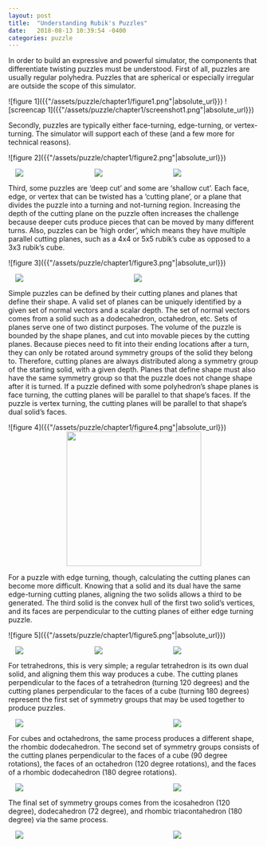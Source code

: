 ```yaml
---
layout: post
title:  "Understanding Rubik's Puzzles"
date:   2018-08-13 10:39:54 -0400
categories: puzzle
---
```

<p>
In order to build an expressive and powerful simulator, the components that differentiate twisting puzzles must be understood.
First of all, puzzles are usually regular polyhedra. Puzzles that are spherical or especially irregular are outside the scope of this simulator. 
</p>
![figure 1]({{"/assets/puzzle/chapter1/figure1.png"|absolute_url}})
![screencap 1]({{"/assets/puzzle/chapter1/screenshot1.png"|absolute_url}})
<p>
Secondly, puzzles are typically either face-turning, edge-turning, or vertex-turning. The simulator will support each of these (and a few more for technical reasons). 
</p>
![figure 2]({{"/assets/puzzle/chapter1/figure2.png"|absolute_url}})
<div style="display:flex; margin:1em;">
    <div style="flex:33%;">
        <img src="{{"/assets/puzzle/chapter1/screenshot3a.png"|absolute_url}}"/>
    </div>
    <div style="flex:33%;">
        <img src="{{"/assets/puzzle/chapter1/screenshot3c.png"|absolute_url}}"/>
    </div>
    <div style="flex:33%;">
        <img src="{{"/assets/puzzle/chapter1/screenshot3b.png"|absolute_url}}"/>
    </div>
</div>
<p>
Third, some puzzles are ‘deep cut’ and some are ‘shallow cut’. Each face, edge, or vertex that can be twisted has a ‘cutting plane’, or a plane that divides the puzzle into a turning and not-turning region. Increasing the depth of the cutting plane on the puzzle often increases the challenge because deeper cuts produce pieces that can be moved by many different turns. Also, puzzles can be ‘high order’, which means they have multiple parallel cutting planes, such as a 4x4 or 5x5 rubik’s cube as opposed to a 3x3 rubik’s cube.
</p>
![figure 3]({{"/assets/puzzle/chapter1/figure3.png"|absolute_url}})
<div style="display:flex; margin:1em;">
    <div style="flex:45%;">
        <img src="{{"/assets/puzzle/chapter1/screenshot2a.png"|absolute_url}}"/>
    </div>
    <div style="flex:45%;">
        <img src="{{"/assets/puzzle/chapter1/screenshot2b.png"|absolute_url}}"/>
    </div>
</div>
<p>
Simple puzzles can be defined by their cutting planes and planes that define their shape. A valid set of planes can be uniquely identified by a given set of normal vectors and a scalar depth. The set of normal vectors comes from a solid such as a dodecahedron, octahedron, etc. Sets of planes serve one of two distinct purposes. The volume of the puzzle is bounded by the shape planes, and cut into movable pieces by the cutting planes. Because pieces need to fit into their ending locations after a turn, they can only be rotated around symmetry groups of the solid they belong to. Therefore, cutting planes are always distributed along a symmetry group of the starting solid, with a given depth. Planes that define shape must also have the same symmetry group so that the puzzle does not change shape after it is turned.
If a puzzle defined with some polyhedron’s shape planes is face turning, the cutting planes will be parallel to that shape’s faces. If the puzzle is vertex turning, the cutting planes will be parallel to that shape’s dual solid’s faces. 
</p>
![figure 4]({{"/assets/puzzle/chapter1/figure4.png"|absolute_url}})
<img src="{{"/assets/puzzle/chapter1/picture1.jpg"|absolute_url}}" height="270px" style="display:block; margin-left:auto; margin-right:auto;"/>
<p>
For a puzzle with edge turning, though, calculating the cutting planes can become more difficult. Knowing that a solid and its dual have the same edge-turning cutting planes, aligning the two solids allows a third to be generated. The third solid is the convex hull of the first two solid’s vertices, and its faces are perpendicular to the cutting planes of either edge turning puzzle. 
</p>
![figure 5]({{"/assets/puzzle/chapter1/figure5.png"|absolute_url}})
<p>
<div style="display:flex; margin:1em;">
    <div style="flex:33%;">
        <img src="{{"/assets/puzzle/chapter1/screenshot4a.png"|absolute_url}}"/>
    </div>
    <div style="flex:33%;">
        <img src="{{"/assets/puzzle/chapter1/screenshot4b.png"|absolute_url}}"/>
    </div>
    <div style="flex:33%;">
        <img src="{{"/assets/puzzle/chapter1/screenshot4c.png"|absolute_url}}"/>
    </div>
</div>
For tetrahedrons, this is very simple; a regular tetrahedron is its own dual solid, and aligning them this way produces a cube. The cutting planes perpendicular to the faces of a tetrahedron (turning 120 degrees) and the cutting planes perpendicular to the faces of a cube (turning 180 degrees) represent the first set of symmetry groups that may be used together to produce puzzles.
</p>
<div style="display:flex; margin:1em;">
    <div style="flex:66%;">
        <img src="{{"/assets/puzzle/chapter1/screenshot5.png"|absolute_url}}"/>
    </div>
    <div style="flex:33%;">
        <img src="{{"/assets/puzzle/chapter1/picture2.jpg"|absolute_url}}"/>
    </div>
</div>
<p>
For cubes and octahedrons, the same process produces a different shape, the rhombic dodecahedron. The second set of symmetry groups consists of the cutting planes perpendicular to the faces of a cube (90 degree rotations), the faces of an octahedron (120 degree rotations), and the faces of a rhombic dodecahedron (180 degree rotations).
</p>
<div style="display:flex; margin:1em;">
    <div style="flex:66%;">
        <img src="{{"/assets/puzzle/chapter1/screenshot6.png"|absolute_url}}"/>
    </div>
    <div style="flex:33%;">
        <img src="{{"/assets/puzzle/chapter1/picture3.jpg"|absolute_url}}"/>
    </div>
</div>
<p>
The final set of symmetry groups comes from the icosahedron (120 degree), dodecahedron (72 degree), and rhombic triacontahedron (180 degree) via the same process.
</p>
<div style="display:flex; margin:1em;">
    <div style="flex:66%;">
        <img src="{{"/assets/puzzle/chapter1/screenshot7.png"|absolute_url}}"/>
    </div>
    <div style="flex:33%;">
        <img src="{{"/assets/puzzle/chapter1/picture4.jpg"|absolute_url}}"/>
    </div>
</div>








